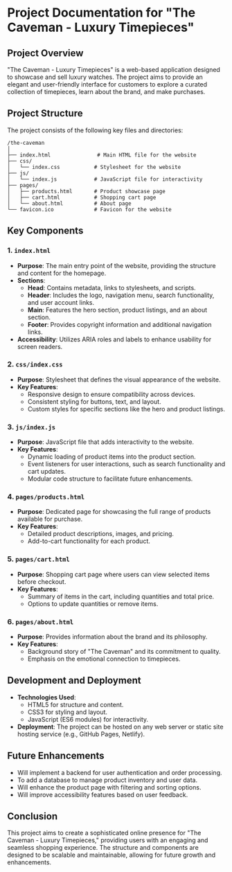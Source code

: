 # Project Documentation for "The Caveman - Luxury Timepieces"

## Project Overview
"The Caveman - Luxury Timepieces" is a web-based application designed to showcase and sell luxury watches. The project aims to provide an elegant and user-friendly interface for customers to explore a curated collection of timepieces, learn about the brand, and make purchases.

## Project Structure
The project consists of the following key files and directories:

```
/the-caveman
│
├── index.html               # Main HTML file for the website
├── css/
│   └── index.css           # Stylesheet for the website
├── js/
│   └── index.js            # JavaScript file for interactivity
├── pages/
│   ├── products.html       # Product showcase page
│   ├── cart.html           # Shopping cart page
│   └── about.html          # About page
└── favicon.ico             # Favicon for the website
```

## Key Components

### 1. `index.html`
- **Purpose**: The main entry point of the website, providing the structure and content for the homepage.
- **Sections**:
  - **Head**: Contains metadata, links to stylesheets, and scripts.
  - **Header**: Includes the logo, navigation menu, search functionality, and user account links.
  - **Main**: Features the hero section, product listings, and an about section.
  - **Footer**: Provides copyright information and additional navigation links.
- **Accessibility**: Utilizes ARIA roles and labels to enhance usability for screen readers.

### 2. `css/index.css`
- **Purpose**: Stylesheet that defines the visual appearance of the website.
- **Key Features**:
  - Responsive design to ensure compatibility across devices.
  - Consistent styling for buttons, text, and layout.
  - Custom styles for specific sections like the hero and product listings.

### 3. `js/index.js`
- **Purpose**: JavaScript file that adds interactivity to the website.
- **Key Features**:
  - Dynamic loading of product items into the product section.
  - Event listeners for user interactions, such as search functionality and cart updates.
  - Modular code structure to facilitate future enhancements.

### 4. `pages/products.html`
- **Purpose**: Dedicated page for showcasing the full range of products available for purchase.
- **Key Features**:
  - Detailed product descriptions, images, and pricing.
  - Add-to-cart functionality for each product.

### 5. `pages/cart.html`
- **Purpose**: Shopping cart page where users can view selected items before checkout.
- **Key Features**:
  - Summary of items in the cart, including quantities and total price.
  - Options to update quantities or remove items.

### 6. `pages/about.html`
- **Purpose**: Provides information about the brand and its philosophy.
- **Key Features**:
  - Background story of "The Caveman" and its commitment to quality.
  - Emphasis on the emotional connection to timepieces.

## Development and Deployment
- **Technologies Used**:
  - HTML5 for structure and content.
  - CSS3 for styling and layout.
  - JavaScript (ES6 modules) for interactivity.
- **Deployment**: The project can be hosted on any web server or static site hosting service (e.g., GitHub Pages, Netlify).

## Future Enhancements
- Will implement a backend for user authentication and order processing.
- To add a database to manage product inventory and user data.
- Will enhance the product page with filtering and sorting options.
- Will improve accessibility features based on user feedback.

## Conclusion
This project aims to create a sophisticated online presence for "The Caveman - Luxury Timepieces," providing users with an engaging and seamless shopping experience. The structure and components are designed to be scalable and maintainable, allowing for future growth and enhancements.
